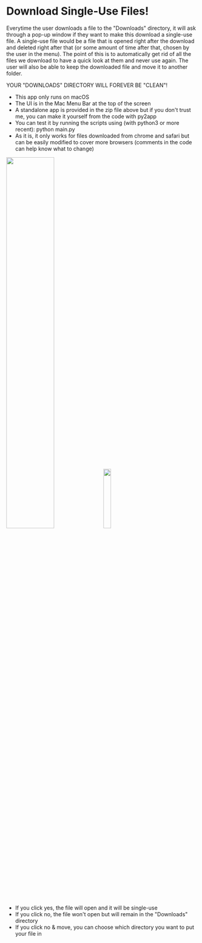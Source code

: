 # Download Single-Use Files!

Everytime the user downloads a file to the "Downloads" directory, it will ask through a pop-up window if they want to make this download a single-use file. A single-use file would be a file that is opened right after the download and deleted right after that (or some amount of time after that, chosen by the user in the menu). The point of this is to automatically get rid of all the files we download to have a quick look at them and never use again. The user will also be able to keep the downloaded file and move it to another folder.

YOUR "DOWNLOADS" DIRECTORY WILL FOREVER BE "CLEAN"!

 - This app only runs on macOS
 - The UI is in the Mac Menu Bar at the top of the screen
 - A standalone app is provided in the zip file above but if you don't trust me, you can make it yourself from the code with py2app
 - You can test it by running the scripts using (with python3 or more recent): python main.py
 - As it is, it only works for files downloaded from chrome and safari but can be easily modified to cover more browsers (comments in the code can help know what to change)

<img src="img/prompt.png" height="50%" width="50%" >    <img src="img/menu.png" height="20%" width="20%" > 

- If you click yes, the file will open and it will be single-use
- If you click no, the file won't open but will remain in the "Downloads" directory
- If you click no & move, you can choose which directory you want to put your file in
